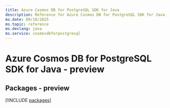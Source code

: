 ```yaml
---
title: Azure Cosmos DB for PostgreSQL SDK for Java
description: Reference for Azure Cosmos DB for PostgreSQL SDK for Java
ms.date: 09/10/2025
ms.topic: reference
ms.devlang: java
ms.service: cosmosdbforpostgresql
---
```

# Azure Cosmos DB for PostgreSQL SDK for Java - preview
## Packages - preview
[!INCLUDE [packages](cosmos-db-for-postgresql-index.md)]